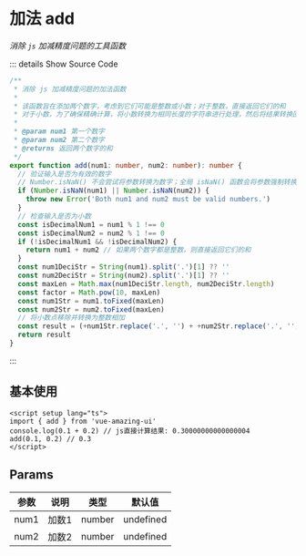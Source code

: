 # 加法 add

<GlobalElement />

*消除 `js` 加减精度问题的工具函数*

::: details Show Source Code

```ts
/**
 * 消除 js 加减精度问题的加法函数
 *
 * 该函数旨在添加两个数字，考虑到它们可能是整数或小数；对于整数，直接返回它们的和
 * 对于小数，为了确保精确计算，将小数转换为相同长度的字符串进行处理，然后将结果转换回小数
 *
 * @param num1 第一个数字
 * @param num2 第二个数字
 * @returns 返回两个数字的和
 */
export function add(num1: number, num2: number): number {
  // 验证输入是否为有效的数字
  // Number.isNaN() 不会尝试将参数转换为数字；全局 isNaN() 函数会将参数强制转换为数字
  if (Number.isNaN(num1) || Number.isNaN(num2)) {
    throw new Error('Both num1 and num2 must be valid numbers.')
  }
  // 检查输入是否为小数
  const isDecimalNum1 = num1 % 1 !== 0
  const isDecimalNum2 = num2 % 1 !== 0
  if (!isDecimalNum1 && !isDecimalNum2) {
    return num1 + num2 // 如果两个数字都是整数，则直接返回它们的和
  }
  const num1DeciStr = String(num1).split('.')[1] ?? ''
  const num2DeciStr = String(num2).split('.')[1] ?? ''
  const maxLen = Math.max(num1DeciStr.length, num2DeciStr.length)
  const factor = Math.pow(10, maxLen)
  const num1Str = num1.toFixed(maxLen)
  const num2Str = num2.toFixed(maxLen)
  // 将小数点移除并转换为整数相加
  const result = (+num1Str.replace('.', '') + +num2Str.replace('.', '')) / factor
  return result
}
```

:::

## 基本使用

```vue
<script setup lang="ts">
import { add } from 'vue-amazing-ui'
console.log(0.1 + 0.2) // js直接计算结果: 0.30000000000000004
add(0.1, 0.2) // 0.3
</script>
```

## Params

参数 | 说明 | 类型 | 默认值
-- | -- | -- | --
num1 | 加数1 | number | undefined
num2 | 加数2 | number | undefined

